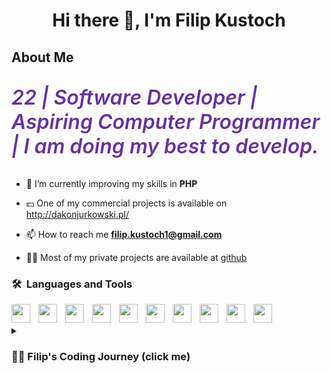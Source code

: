 <h1 align="center">Hi there 👋, I'm Filip Kustoch</h1>

<h2>About Me</h2>

<p style="color: rebeccapurple; font-size: 2rem; font-style: italic; font-weight: 600;"> 22 | Software Developer | Aspiring Computer Programmer | I am doing my best to develop.</p>

- 🌱 I’m currently improving my skills in **PHP**

- 💵 One of my commercial projects is available on http://dakonjurkowski.pl/

- 📫 How to reach me **filip.kustoch1@gmail.com**

- 👨‍💻 Most of my private projects are available at [github](https://github.com/filipkustoch?tab=repositories)


### 🛠 &nbsp;Languages and Tools


<img align="left" width="30px" style="padding-right:10px;" src="https://cdn.jsdelivr.net/gh/devicons/devicon/icons/javascript/javascript-original.svg" />
<img align="left" width="30px" style="padding-right:10px;" src="https://cdn.jsdelivr.net/gh/devicons/devicon/icons/php/php-original.svg" />
<img align="left" width="30px" style="padding-right:10px;" src="https://cdn.jsdelivr.net/gh/devicons/devicon/icons/html5/html5-original.svg" />
<img align="left" width="30px" style="padding-right:10px;" src="https://cdn.jsdelivr.net/gh/devicons/devicon/icons/css3/css3-original.svg" />
<img align="left" width="30px" style="padding-right:10px;" src="https://cdn.jsdelivr.net/gh/devicons/devicon/icons/git/git-original.svg" />
<img align="left" width="30px" style="padding-right:10px;" src="https://cdn.jsdelivr.net/gh/devicons/devicon/icons/bootstrap/bootstrap-original.svg" />
<img align="left" width="30px" style="padding-right:10px;" src="https://cdn.jsdelivr.net/gh/devicons/devicon/icons/wordpress/wordpress-plain.svg" />
<img align="left" width="30px" style="padding-right:10px;" src="https://cdn.jsdelivr.net/gh/devicons/devicon/icons/photoshop/photoshop-plain.svg" />
<img align="left" width="30px" style="padding-right:10px;" src="https://cdn.jsdelivr.net/gh/devicons/devicon/icons/react/react-original.svg" />
<img align="left" width="30px" style="padding-right:10px;" src="https://cdn.jsdelivr.net/gh/devicons/devicon/icons/materialui/materialui-original.svg" />


<br/>
<!-- 
### ⚙️ &nbsp;GitHub Analytics -->

<!-- <p align="center">
<a href="https://github.com/filipkustoch"> -->
<!-- <img height="180em" src="https://github-readme-stats-eight-theta.vercel.app/api?username=filipkustoch&show_icons=true&theme=algolia&include_all_commits=true&count_private=true"/> -->
<!-- <img height="180em" src="https://github-readme-stats-eight-theta.vercel.app/api/top-langs/?username=filipkustoch&layout=compact&langs_count=8&theme=algolia"/> -->
<!-- </a>
</p> -->
<br>
<details>
<summary><h3>👨‍💻 Filip's Coding Journey (click me)</h3></summary>
As I delved deeper into the world of coding, I quickly realized that the possibilities were endless. My passion for learning and understanding the intricacies of programming only grew stronger with each new concept I discovered. I poured countless hours into teaching myself C++ development, but my focus soon shifted to mastering JavaScript and PHP.
<br><br>
With a newfound sense of determination, I landed a job as an e-commerce specialist a year before graduating from an IT technical school. However, my ultimate goal of working as a Web Developer never faded. I spent every spare moment honing my skills and experimenting with new technologies, always pushing myself to be better.
<br><br>
Eventually, the time will come for me to take the leap and pursue my true passion full-time. I will quit my job as an e-commerce specialist and fully immerse myself in the world of Web Development. It will be a difficult decision, but one that I know will ultimately lead me to the success and fulfillment that I have always dreamed of.
<br><br>
As a dedicated Web Developer, I will be constantly pushing the boundaries of what can be achieved through code. I am driven by the never-ending pursuit of knowledge and the thrill of creating something truly amazing. And I know that this is where I belong, doing what I love and making a difference in the world of technology.
</details>
